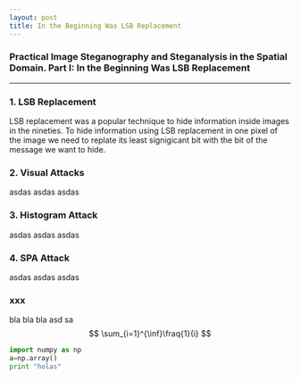 ```yaml
---
layout: post
title: In the Beginning Was LSB Replacement
---
```


### Practical Image Steganography and Steganalysis in the Spatial Domain. Part I: In the Beginning Was LSB Replacement
________________________________________________________________________

### 1. LSB Replacement

LSB replacement was a popular technique to hide information inside images in the nineties. To hide information using LSB replacement in one pixel of the image we need to replate its least signigicant bit with the bit of the message we want to hide. 


### 2. Visual Attacks

asdas
asdas
asdas

### 3. Histogram Attack

asdas
asdas
asdas

### 4. SPA Attack

asdas
asdas
asdas

### xxx

bla bla bla
asd
sa
$$
\sum_{i=1}^{\inf}\fraq{1}{i}
$$

```python
import numpy as np
a=np.array()
print "holas"
```
